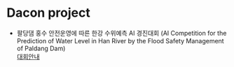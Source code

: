 # Dacon project 
- 팔당댐 홍수 안전운영에 따른 한강 수위예측 AI 경진대회 (AI Competition for the Prediction of Water Level in Han River by the Flood Safety Management of Paldang Dam) <br> 
  [대회안내](https://dacon.io/competitions/official/235949/overview/description)
